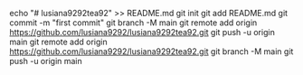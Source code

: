 echo "# lusiana9292tea92" >> README.md
git init
git add README.md
git commit -m "first commit"
git branch -M main
git remote add origin https://github.com/lusiana9292/lusiana9292tea92.git
git push -u origin main
git remote add origin https://github.com/lusiana9292/lusiana9292tea92.git
git branch -M main
git push -u origin main

